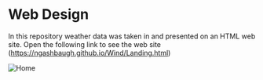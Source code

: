 # Web Design 

In this repository weather data was taken in and presented on an HTML web site. Open the following link to see the web site (https://ngashbaugh.github.io/Wind/Landing.html)

![Home](https://github.com/NGASHBAUGH/Web_Design/blob/master/WebVisualizations/Images/MyImages/Home%20Page.PNG)
